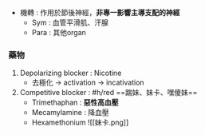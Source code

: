 - 機轉 : 作用於節後神經，**非專一影響主導支配的神經**
	- Sym : 血管平滑肌、汗腺
	- Para : 其他organ
### 藥物
1. Depolarizing blocker : Nicotine
	- 去極化 -> activation -> incativation
2. Competitive blocker : #h/red  ==踹妹、妹卡、嘿傻妹==
	- Trimethaphan : **惡性高血壓**
	- Mecamylamine : 降血壓
	- Hexamethonium
![[妹卡.png]]